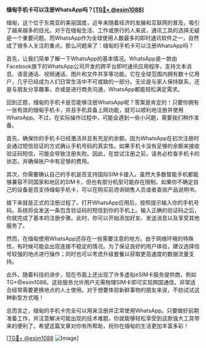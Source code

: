 **缅甸手机卡可以注册WhatsApp吗？[[TG💪+ @esim1088](https://t.me/s/esim1088)]**

缅甸，这个位于东南亚的美丽国度，近年来随着经济的发展和互联网的普及，吸引了越来越多的目光。对于在缅甸生活、工作或旅行的人来说，通讯工具的选择无疑是一个重要问题。而WhatsApp作为全球使用人数最多的即时通讯软件之一，自然成了很多人关注的重点。那么问题来了：缅甸的手机卡可以注册WhatsApp吗？

首先，让我们简单了解一下WhatsApp的基本情况。WhatsApp是一款由Facebook旗下的WhatsApp公司开发的跨平台即时通讯应用程序，支持文本消息、语音通话、视频通话、图片和文件共享等功能。它在全球范围内拥有数十亿用户，几乎已经成为人们日常生活中不可或缺的一部分。无论是与家人保持联系，还是与朋友分享趣事，亦或是进行商务沟通，WhatsApp都能轻松满足需求。

回到正题，缅甸的手机卡是否能够注册WhatsApp呢？答案是肯定的！只要你拥有一张有效的缅甸手机卡，并且手机具备上网功能，就可以顺利地注册并使用WhatsApp。不过，在实际操作过程中，可能会遇到一些小问题，需要我们稍作准备。

首先，确保你的手机卡已经激活并且有充足的余额。因为WhatsApp在初次注册时会通过短信验证的方式确认手机号码的真实性。如果手机卡没有足够的余额来接收验证码短信，可能会导致注册失败。因此，在尝试注册之前，请务必检查手机卡的状态，并确保账户中有足够的费用。

其次，你需要确认自己的手机是否支持国际SIM卡接入。虽然大多数智能手机都能够兼容不同国家和地区的SIM卡，但也有部分机型可能存在限制。如果你不确定自己的设备是否支持缅甸手机卡，可以在购买前咨询销售人员或者查阅产品说明书。

接下来就是正式的注册过程了。打开WhatsApp应用后，按照提示输入你的手机号码。系统将会发送一条包含验证码的短信到你的手机上。输入正确的验证码之后，你就完成了基本的注册步骤。此时，你可以开始添加好友、发送消息以及享受其他服务了。

然而，在缅甸使用WhatsApp还存在一些需要注意的地方。由于网络环境的特殊性，有时候可能会出现连接不稳定的情况。为了保证良好的用户体验，建议选择信号较强的地点进行操作；同时也可以考虑升级套餐以获取更高速度的数据流量支持。

此外，随着科技的进步，现在市面上还出现了许多虚拟eSIM卡服务提供商，例如TG+@esim1088。这些服务允许用户无需物理SIM卡即可实现跨国通信，非常适合经常需要更换地点的人士使用。对于想要体验新鲜事物的朋友来说，不妨试试这种新型方式哦！

总而言之，缅甸的手机卡完全可以用来注册并正常使用WhatsApp。只要做好前期准备工作，并注意解决可能出现的技术难题，你就能够轻松享受到这款强大工具带来的便利了。希望这篇文章对你有所帮助，祝你在缅甸的生活更加丰富多彩！

[[TG💪+ @esim1088](https://t.me/s/esim1088) ![Image](https://i.postimg.cc/4NQfJmqS/Snipaste-2025-05-13-00-14-12.png)]
